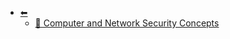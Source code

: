 * [⬅︎](/wiki/[02]資訊安全/)
  * [📄 Computer and Network Security Concepts](/wiki/[02]資訊安全/cryptography%20and%20network%20security/[01]Computer%20and%20Network%20Security%20Concepts)
